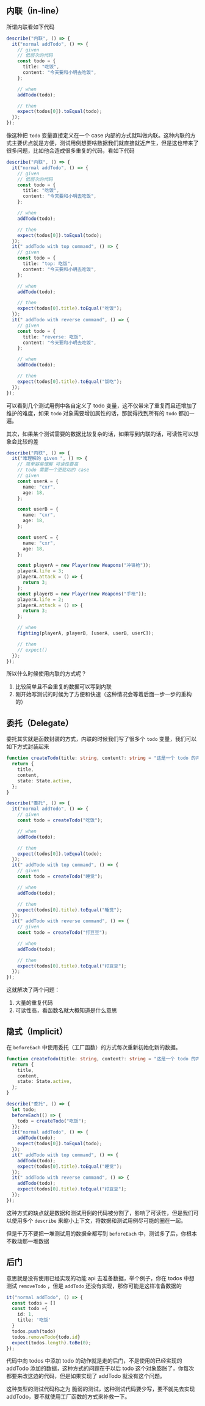 ## 内联（in-line）

所谓内联看如下代码

```typescript
describe("内联", () => {
  it("normal addTodo", () => {
    // given
    // 低层次的代码
    const todo = {
      title: "吃饭",
      content: "今天要和小明去吃饭",
    };

    // when
    addTodo(todo);

    // then
    expect(todos[0]).toEqual(todo);
  });
});
```

像这种把 `todo` 变量直接定义在一个 case 内部的方式就叫做内联。这种内联的方式主要优点就是方便，测试用例想要啥数据我们就直接就近产生，但是这也带来了很多问题，比如他会造成很多重复的代码，看如下代码

```typescript
describe("内联", () => {
  it("normal addTodo", () => {
    // given
    // 低层次的代码
    const todo = {
      title: "吃饭",
      content: "今天要和小明去吃饭",
    };

    // when
    addTodo(todo);

    // then
    expect(todos[0]).toEqual(todo);
  });
  it(" addTodo with top command", () => {
    // given
    const todo = {
      title: "top: 吃饭",
      content: "今天要和小明去吃饭",
    };

    // when
    addTodo(todo);

    // then
    expect(todos[0].title).toEqual("吃饭");
  });
  it(" addTodo with reverse command", () => {
    // given
    const todo = {
      title: "reverse: 吃饭",
      content: "今天要和小明去吃饭",
    };

    // when
    addTodo(todo);

    // then
    expect(todos[0].title).toEqual("饭吃");
  });
});
```

可以看到几个测试用例中各自定义了 todo 变量，这不仅带来了重复而且还增加了维护的难度，如果 `todo` 对象需要增加属性的话，那就得找到所有的 `todo` 都加一遍。

其次，如果某个测试需要的数据比较复杂的话，如果写到内联的话，可读性可以想象会比较的差

```typescript
describe("内联", () => {
  it("难理解的 given ", () => {
    // 简单容易理解 可读性要高
    // todo 需要一个更贴切的 case
    // given
    const userA = {
      name: "cxr",
      age: 18,
    };

    const userB = {
      name: "cxr",
      age: 18,
    };

    const userC = {
      name: "cxr",
      age: 18,
    };

    const playerA = new Player(new Weapons("冲锋枪"));
    playerA.life = 3;
    playerA.attack = () => {
      return 3;
    };
    const playerB = new Player(new Weapons("手枪"));
    playerA.life = 2;
    playerA.attack = () => {
      return 3;
    };

    // when
    fighting(playerA, playerB, [userA, userB, userC]);

    // then
    // expect()
  });
});
```

所以什么时候使用内联的方式呢？

1. 比较简单且不会重复的数据可以写到内联
2. 刚开始写测试的时候为了方便和快速（这种情况会等着后面一步一步的重构的）

## 委托（Delegate）

委托其实就是函数封装的方式，内联的时候我们写了很多个 `todo` 变量，我们可以如下方式封装起来

```typescript
function createTodo(title: string, content?: string = "这是一个 todo 的内容") {
  return {
    title,
    content,
    state: State.active,
  };
}

describe("委托", () => {
  it("normal addTodo", () => {
    // given
    const todo = createTodo("吃饭");

    // when
    addTodo(todo);

    // then
    expect(todos[0]).toEqual(todo);
  });
  it(" addTodo with top command", () => {
    // given
    const todo = createTodo("睡觉");

    // when
    addTodo(todo);

    // then
    expect(todos[0].title).toEqual("睡觉");
  });
  it(" addTodo with reverse command", () => {
    // given
    const todo = createTodo("打豆豆");

    // when
    addTodo(todo);

    // then
    expect(todos[0].title).toEqual("打豆豆");
  });
});
```

这就解决了两个问题：

1. 大量的重复代码
2. 可读性高，看函数名就大概知道是什么意思

## 隐式（Implicit）

在 `beforeEach` 中使用委托（工厂函数）的方式每次重新初始化新的数据。

```typescript
function createTodo(title: string, content?: string = "这是一个 todo 的内容") {
  return {
    title,
    content,
    state: State.active,
  };
}

describe("委托", () => {
  let todo;
  beforeEach(() => {
    todo = createTodo("吃饭");
  });
  it("normal addTodo", () => {
    addTodo(todo);
    expect(todos[0]).toEqual(todo);
  });
  it(" addTodo with top command", () => {
    addTodo(todo);
    expect(todos[0].title).toEqual("睡觉");
  });
  it(" addTodo with reverse command", () => {
    addTodo(todo);
    expect(todos[0].title).toEqual("打豆豆");
  });
});
```

这种方式的缺点就是数据和测试用例的代码被分割了，影响了可读性，但是我们可以使用多个 `describe` 来缩小上下文，将数据和测试用例尽可能的圈在一起。

但是千万不要把一堆测试用的数据全都写到 `beforeEach` 中，测试多了后，你根本不敢动那一堆数据

## 后门

意思就是没有使用已经实现的功能 api 去准备数据，举个例子，你在 todos 中想测试 `removeTodo` ，但是 `addTodo` 还没有实现，那你可能是这样准备数据的

```typescript
it("normal addTodo", () => {
  const todos = []
  const todo ={
    id: 1,
    title: '吃饭'
  }
  todos.push(todo)
  todos.removeTodo{todo.id}
  expect(todos.length).toBe(0);
});
```

代码中向 todos 中添加 todo 的动作就是走的后门，不是使用的已经实现的 addTodo 添加的数据，这种方式的问题在于以后 todo 这个对象膨胀了，你每次都要来改这边的代码，但是如果实现了 addTodo 就没有这个问题。

这种类型的测试代码称之为 脆弱的测试，这种测试代码要少写，要不就先去实现 addTodo，要不就使用工厂函数的方式来补救一下。
